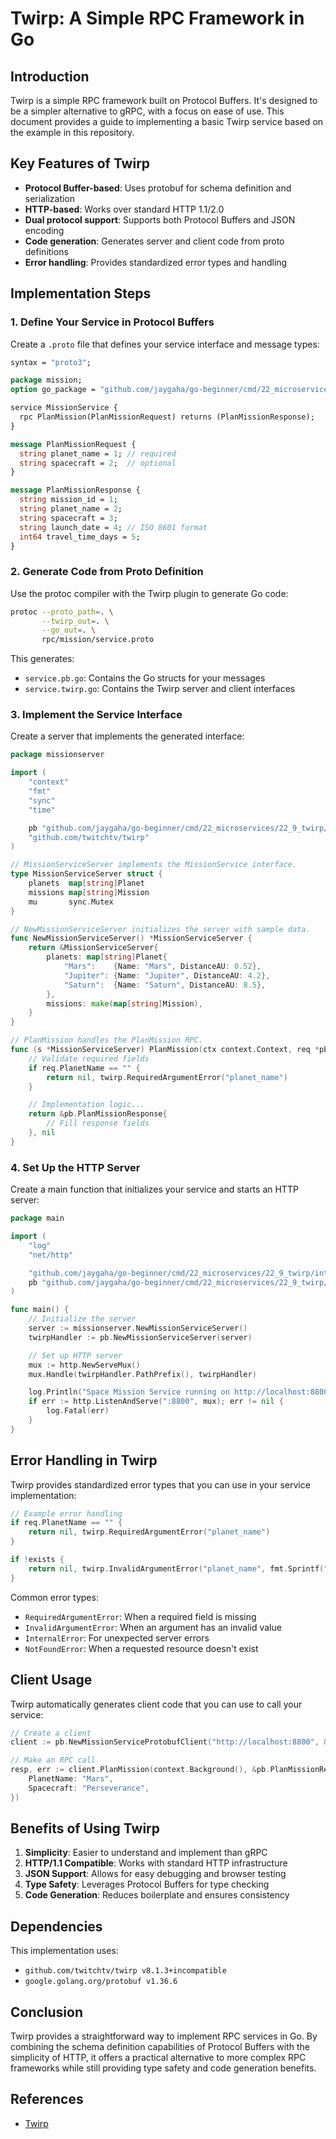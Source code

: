 # Twirp: A Simple RPC Framework in Go

## Introduction

Twirp is a simple RPC framework built on Protocol Buffers. It's designed to be a simpler alternative to gRPC, with a focus on ease of use. This document provides a guide to implementing a basic Twirp service based on the example in this repository.

## Key Features of Twirp

- **Protocol Buffer-based**: Uses protobuf for schema definition and serialization
- **HTTP-based**: Works over standard HTTP 1.1/2.0
- **Dual protocol support**: Supports both Protocol Buffers and JSON encoding
- **Code generation**: Generates server and client code from proto definitions
- **Error handling**: Provides standardized error types and handling

## Implementation Steps

### 1. Define Your Service in Protocol Buffers

Create a `.proto` file that defines your service interface and message types:

```protobuf
syntax = "proto3";

package mission;
option go_package = "github.com/jaygaha/go-beginner/cmd/22_microservices/22_9_twirp/rpc/mission";

service MissionService {
  rpc PlanMission(PlanMissionRequest) returns (PlanMissionResponse);
}

message PlanMissionRequest {
  string planet_name = 1; // required
  string spacecraft = 2;  // optional
}

message PlanMissionResponse {
  string mission_id = 1;
  string planet_name = 2;
  string spacecraft = 3;
  string launch_date = 4; // ISO 8601 format
  int64 travel_time_days = 5;
}
```

### 2. Generate Code from Proto Definition

Use the protoc compiler with the Twirp plugin to generate Go code:

```bash
protoc --proto_path=. \
       --twirp_out=. \
       --go_out=. \
       rpc/mission/service.proto
```

This generates:
- `service.pb.go`: Contains the Go structs for your messages
- `service.twirp.go`: Contains the Twirp server and client interfaces

### 3. Implement the Service Interface

Create a server that implements the generated interface:

```go
package missionserver

import (
	"context"
	"fmt"
	"sync"
	"time"

	pb "github.com/jaygaha/go-beginner/cmd/22_microservices/22_9_twirp/rpc/mission"
	"github.com/twitchtv/twirp"
)

// MissionServiceServer implements the MissionService interface.
type MissionServiceServer struct {
	planets  map[string]Planet
	missions map[string]Mission
	mu       sync.Mutex
}

// NewMissionServiceServer initializes the server with sample data.
func NewMissionServiceServer() *MissionServiceServer {
	return &MissionServiceServer{
		planets: map[string]Planet{
			"Mars":    {Name: "Mars", DistanceAU: 0.52},
			"Jupiter": {Name: "Jupiter", DistanceAU: 4.2},
			"Saturn":  {Name: "Saturn", DistanceAU: 8.5},
		},
		missions: make(map[string]Mission),
	}
}

// PlanMission handles the PlanMission RPC.
func (s *MissionServiceServer) PlanMission(ctx context.Context, req *pb.PlanMissionRequest) (*pb.PlanMissionResponse, error) {
	// Validate required fields
	if req.PlanetName == "" {
		return nil, twirp.RequiredArgumentError("planet_name")
	}

	// Implementation logic...
	return &pb.PlanMissionResponse{
		// Fill response fields
	}, nil
}
```

### 4. Set Up the HTTP Server

Create a main function that initializes your service and starts an HTTP server:

```go
package main

import (
	"log"
	"net/http"

	"github.com/jaygaha/go-beginner/cmd/22_microservices/22_9_twirp/internal/missionserver"
	pb "github.com/jaygaha/go-beginner/cmd/22_microservices/22_9_twirp/rpc/mission"
)

func main() {
	// Initialize the server
	server := missionserver.NewMissionServiceServer()
	twirpHandler := pb.NewMissionServiceServer(server)

	// Set up HTTP server
	mux := http.NewServeMux()
	mux.Handle(twirpHandler.PathPrefix(), twirpHandler)

	log.Println("Space Mission Service running on http://localhost:8800" + twirpHandler.PathPrefix())
	if err := http.ListenAndServe(":8800", mux); err != nil {
		log.Fatal(err)
	}
}
```

## Error Handling in Twirp

Twirp provides standardized error types that you can use in your service implementation:

```go
// Example error handling
if req.PlanetName == "" {
    return nil, twirp.RequiredArgumentError("planet_name")
}

if !exists {
    return nil, twirp.InvalidArgumentError("planet_name", fmt.Sprintf("unknown planet: %s", req.PlanetName))
}
```

Common error types:
- `RequiredArgumentError`: When a required field is missing
- `InvalidArgumentError`: When an argument has an invalid value
- `InternalError`: For unexpected server errors
- `NotFoundError`: When a requested resource doesn't exist

## Client Usage

Twirp automatically generates client code that you can use to call your service:

```go
// Create a client
client := pb.NewMissionServiceProtobufClient("http://localhost:8800", &http.Client{})

// Make an RPC call
resp, err := client.PlanMission(context.Background(), &pb.PlanMissionRequest{
    PlanetName: "Mars",
    Spacecraft: "Perseverance",
})
```

## Benefits of Using Twirp

1. **Simplicity**: Easier to understand and implement than gRPC
2. **HTTP/1.1 Compatible**: Works with standard HTTP infrastructure
3. **JSON Support**: Allows for easy debugging and browser testing
4. **Type Safety**: Leverages Protocol Buffers for type checking
5. **Code Generation**: Reduces boilerplate and ensures consistency

## Dependencies

This implementation uses:
- `github.com/twitchtv/twirp v8.1.3+incompatible`
- `google.golang.org/protobuf v1.36.6`

## Conclusion

Twirp provides a straightforward way to implement RPC services in Go. By combining the schema definition capabilities of Protocol Buffers with the simplicity of HTTP, it offers a practical alternative to more complex RPC frameworks while still providing type safety and code generation benefits.

## References

- [Twirp](https://twitchtv.github.io/twirp/docs/intro.html)
        